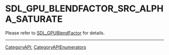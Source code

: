 # SDL_GPU_BLENDFACTOR_SRC_ALPHA_SATURATE

Please refer to [SDL_GPUBlendFactor](SDL_GPUBlendFactor) for details.

----
[CategoryAPI](CategoryAPI), [CategoryAPIEnumerators](CategoryAPIEnumerators)

